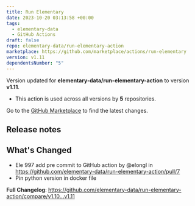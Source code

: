 ```yaml
---
title: Run Elementary
date: 2023-10-20 03:13:58 +00:00
tags:
  - elementary-data
  - GitHub Actions
draft: false
repo: elementary-data/run-elementary-action
marketplace: https://github.com/marketplace/actions/run-elementary
version: v1.11
dependentsNumber: "5"
---
```



Version updated for **elementary-data/run-elementary-action** to version **v1.11**.
- This action is used across all versions by **5** repositories.

Go to the [GitHub Marketplace](https://github.com/marketplace/actions/run-elementary) to find the latest changes.

## Release notes

## What's Changed
* Ele 997 add pre commit to GitHub action by @elongl in https://github.com/elementary-data/run-elementary-action/pull/7
* Pin python version in docker file


**Full Changelog**: https://github.com/elementary-data/run-elementary-action/compare/v1.10...v1.11
